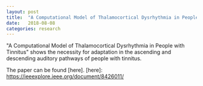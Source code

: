 ```yaml
---
layout: post
title:  "A Computational Model of Thalamocortical Dysrhythmia in People with Tinnitus"
date:   2018-08-08
categories: research
---
```

"A Computational Model of Thalamocortical Dysrhythmia in People with Tinnitus" shows the necessity for adaptation in the ascending and descending auditory pathways of people with tinnitus.

The paper can be found [here]. 
[here]: https://ieeexplore.ieee.org/document/8426011/
